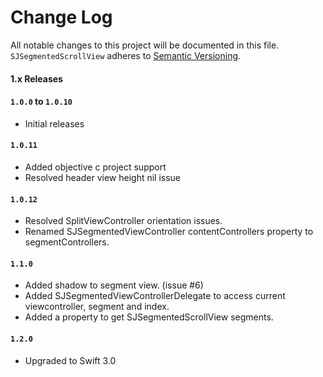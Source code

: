 # Change Log
All notable changes to this project will be documented in this file. 
`SJSegmentedScrollView` adheres to [Semantic Versioning](http://semver.org/).

#### 1.x Releases

#### `1.0.0` to `1.0.10`
* Initial releases

#### `1.0.11`
* Added objective c project support
* Resolved header view height nil issue

#### `1.0.12`
* Resolved SplitViewController orientation issues.
* Renamed SJSegmentedViewController contentControllers property to segmentControllers. 

#### `1.1.0`
* Added shadow to segment view. (issue #6)
* Added SJSegmentedViewControllerDelegate to access current viewcontroller, segment and index.
* Added a property to get SJSegmentedScrollView segments.

#### `1.2.0`
* Upgraded to Swift 3.0
